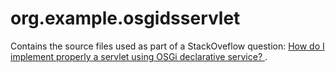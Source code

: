 # org.example.osgidsservlet

Contains the source files used as part of a StackOveflow question: [How do I implement properly a servlet using OSGi declarative service?
][1].

[1]: https://stackoverflow.com/q/56026214/5640649
